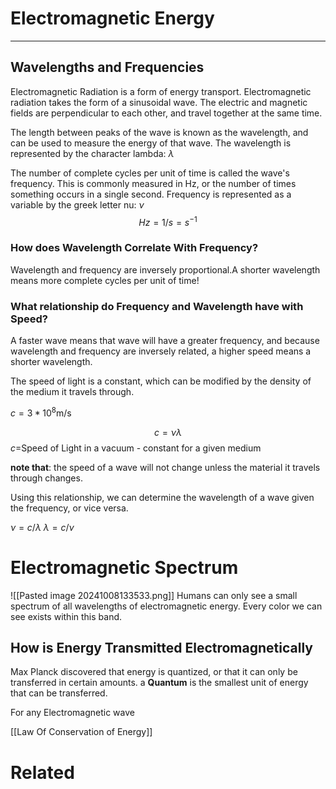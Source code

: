 # Electromagnetic Energy
---
## Wavelengths and Frequencies
Electromagnetic Radiation is a form of energy transport. Electromagnetic radiation takes the form of a sinusoidal wave. The electric and magnetic fields are perpendicular to each other, and travel together at the same time.

The length between peaks of the wave is known as the wavelength, and can be used to measure the energy of that wave. The wavelength is represented by the character lambda: $\lambda$

The number of complete cycles per unit of time is called the wave's frequency. This is commonly measured in Hz, or the number of times something occurs in a single second. Frequency is represented as a variable by the greek letter nu: $\nu$
$$Hz =1/s=s^{-1}$$

### How does Wavelength Correlate With Frequency?
Wavelength and frequency are inversely proportional.A shorter wavelength means more complete cycles per unit of time!

### What relationship do Frequency and Wavelength have with Speed?
A faster wave means that wave will have a greater frequency, and because wavelength and frequency are inversely related, a higher speed means a shorter wavelength. 

The speed of light is a constant, which can be modified by the density of the medium it travels through. 

$c=3*10^8$m/s

$$c=\nu\lambda$$
$c=$Speed of Light in a vacuum - constant for a given medium

**note that**: the speed of a wave will not change unless the material it travels through changes. 

Using this relationship, we can determine the wavelength of a wave given the frequency, or vice versa.

$\nu = c/\lambda$
$\lambda = c/\nu$

# Electromagnetic Spectrum
![[Pasted image 20241008133533.png]]
Humans can only see a small spectrum of all wavelengths of electromagnetic energy. Every color we can see exists within this band.

## How is Energy Transmitted Electromagnetically
Max Planck discovered that energy is quantized, or that it can only be transferred in certain amounts. a **Quantum** is the smallest unit of energy that can be transferred. 

For any Electromagnetic wave

[[Law Of Conservation of Energy]]


# Related

